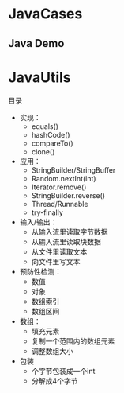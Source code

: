 # JavaCases
Java Demo 
---------

# JavaUtils
目录
* 实现：
  - equals()
  - hashCode()
  - compareTo()
  - clone()
* 应用：
  - StringBuilder/StringBuffer
  - Random.nextInt(int)
  - Iterator.remove()
  - StringBuilder.reverse()
  - Thread/Runnable
  - try-finally
* 输入/输出：
  - 从输入流里读取字节数据
  - 从输入流里读取块数据
  - 从文件里读取文本
  - 向文件里写文本
* 预防性检测：
  - 数值
  - 对象
  - 数组索引
  - 数组区间
* 数组：
  - 填充元素
  - 复制一个范围内的数组元素
  - 调整数组大小
* 包装
  - 个字节包装成一个int
  - 分解成4个字节
